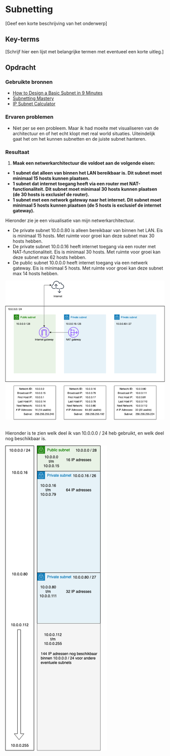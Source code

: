 # Subnetting
[Geef een korte beschrijving van het onderwerp]

## Key-terms
[Schrijf hier een lijst met belangrijke termen met eventueel een korte uitleg.]

## Opdracht
### Gebruikte bronnen
- [How to Design a Basic Subnet in 9 Minutes](https://www.youtube.com/watch?v=SBYNeGIng6I)
- [Subnetting Mastery](https://www.practicalnetworking.net/stand-alone/subnetting-mastery/)
- [IP Subnet Calculator](https://www.calculator.net/ip-subnet-calculator.html)

### Ervaren problemen
- Niet per se een probleem. Maar ik had moeite met visualiseren van de architectuur en of het echt klopt met real world situaties. Uiteindelijk gaat het om het kunnen subnetten en de juiste subnet hanteren.

### Resultaat
1. **Maak een netwerkarchitectuur die voldoet aan de volgende eisen:**
- **1 subnet dat alleen van binnen het LAN bereikbaar is. Dit subnet moet minimaal 15 hosts kunnen plaatsen.**
- **1 subnet dat internet toegang heeft via een router met NAT-functionaliteit. Dit subnet moet minimaal 30 hosts kunnen plaatsen (de 30 hosts is exclusief de router).**
- **1 subnet met een network gateway naar het internet. Dit subnet moet minimaal 5 hosts kunnen plaatsen (de 5 hosts is exclusief de internet gateway).**

Hieronder zie je een visualisatie van mijn netwerkarchitectuur.  
- De private subnet 10.0.0.80 is alleen bereikbaar van binnen het LAN. Eis is minimaal 15 hosts. Met ruimte voor groei kan deze subnet max 30 hosts hebben.  
- De private subnet 10.0.0.16 heeft internet toegang via een router met NAT-functionaliteit. Eis is minimaal 30 hosts. Met ruimte voor groei kan deze subnet max 62 hosts hebben.  
- De public subnet 10.0.0.0 heeft internet toegang via een netwerk gateway. Eis is minimaal 5 hosts. Met ruimte voor groei kan deze subnet max 14 hosts hebben.

![netwerkarchitectuur](/02_Networking/images/06_subnetting1-1.png)<br><br>

Hieronder is te zien welk deel ik van 10.0.0.0 / 24 heb gebruikt, en welk deel nog beschikbaar is.

![netwerkarchitectuur](/02_Networking/images/06_subnetting1-2.png)<br><br>